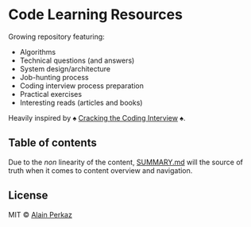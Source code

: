 # Code Learning Resources

Growing repository featuring:

* Algorithms
* Technical questions (and answers)
* System design/architecture
* Job-hunting process
* Coding interview process preparation
* Practical exercises
* Interesting reads (articles and books)

Heavily inspired by :spades: [Cracking the Coding Interview](http://www.crackingthecodinginterview.com/) :spades:.

## Table of contents

Due to the _non_ linearity of the content, [SUMMARY.md](/notes/Summary.md) will the source of truth when it comes to content overview and navigation.

## License

MIT © [Alain Perkaz](https://aperkaz.github.io)

